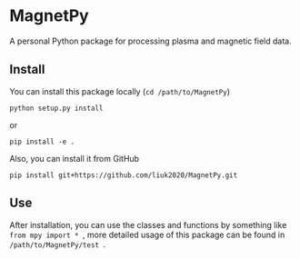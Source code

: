 # MagnetPy
A personal Python package for processing plasma and magnetic field data. 



## Install

You can install this package locally (`cd /path/to/MagnetPy`)
```
python setup.py install
```
or
```
pip install -e . 
```


Also, you can install it from GitHub
```
pip install git+https://github.com/liuk2020/MagnetPy.git
```



## Use

After installation, you can use the classes and functions by something like `from mpy import * `, more detailed usage of this package can be found in `/path/to/MagnetPy/test `.


